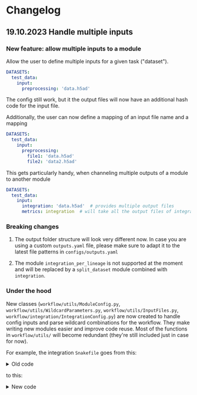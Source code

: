 # Changelog

## 19.10.2023 Handle multiple inputs

### New feature: allow multiple inputs to a module
Allow the user to define multiple inputs for a given task ("dataset").

```yaml
DATASETS:
  test_data:
    input:
      preprocessing: 'data.h5ad'
```

The config still work, but it the output files will now have an additional hash code for the input file.

Additionally, the user can now define a mapping of an input file name and a mapping

```yaml
DATASETS:
  test_data:
    input:
      preprocessing:
        file1: 'data.h5ad'
        file2: 'data2.h5ad'
```


This gets particularly handy, when channeling multiple outputs of a module to another module


```yaml
DATASETS:
  test_data:
    input:
      integration: 'data.h5ad'  # provides multiple output files
      metrics: integration  # will take all the output files of integration as input with human readable input file IDs
```


### Breaking changes

1. The output folder structure will look very different now. In case you are using a custom `outputs.yaml` file, please make sure to adapt it to the latest file patterns in `configs/outputs.yaml`

2. The module `integration_per_lineage` is not supported at the moment and will be replaced by a `split_dataset` module combined with `integration`.

### Under the hood

New classes (`workflow/utils/ModuleConfig.py`, `workflow/utils/WildcardParameters.py`, `workflow/utils/InputFiles.py`, `workflow/integration/IntegrationConfig.py`) are now created to handle config inputs and parse wildcard combinations for the workflow.
They make writing new modules easier and improve code reuse.
Most of the functions in `workflow/utils/` will become redundant (they're still included just in case for now).

For example, the integration `Snakefile` goes from this:

<details>
<summary>Old code</summary>

```python

from utils.misc import all_but, unique_dataframe
from utils.config import get_hyperparams, get_resource, get_params_from_config, set_defaults, get_datasets_for_module, get_for_dataset
from utils.wildcards import expand_per, get_params, get_wildcards, wildcards_to_str
from utils.environments import get_env

module_name = 'integration'
config = set_defaults(config,module_name)
out_dir = Path(config['output_dir']) / module_name
image_dir = Path(config['images']) / module_name

# ... 

parameters = pd.read_table(workflow.source_path('params.tsv'))
parameters['output_type'] = parameters['output_type'].str.split(',')
parameters = get_params_from_config(
    config=get_datasets_for_module(config, module_name),
    module_name=module_name,
    config_params=['methods', 'label', 'batch', 'norm_counts', 'raw_counts'],
    wildcard_names=['dataset', 'method', 'label', 'batch', 'norm_counts', 'raw_counts'],
    defaults=config['defaults'],
    explode_by=['method', 'batch'],
).merge(parameters,on='method')

# subset to datasets that have module defined
parameters = parameters[~parameters['method'].isnull()]

# TODO: remove redundant wildcards
# parameters['label'] = np.where(parameters['use_cell_type'], parameters['label'], 'None')
# parameters = unique_dataframe(parameters)

hyperparams_df = get_hyperparams(config,module_name=module_name)
parameters = parameters.merge(hyperparams_df,on=['dataset', 'method'],how='left')
wildcard_names = ['dataset', 'batch', 'label', 'method', 'hyperparams']

# write hyperparameter mapping
Path(out_dir).mkdir(parents=True, exist_ok=True)
unique_dataframe(
    hyperparams_df[['method', 'hyperparams', 'hyperparams_dict']]
).to_csv(out_dir / 'hyperparams.tsv', sep='\t', index=False)

paramspace = Paramspace(
    parameters[wildcard_names],
    filename_params=['method', 'hyperparams'],
    filename_sep='--',
)
```

</details>


to this:

<details>
<summary>New code</summary>

```python
from utils.environments import get_env
from IntegrationConfig import IntegrationConfig

mcfg = IntegrationConfig(
    module_name='integration',
    config=config,
    parameters=workflow.source_path('params.tsv'),
    config_params=['methods', 'batch', 'label', 'norm_counts', 'raw_counts'],
    wildcard_names=['method', 'batch', 'label'],
    rename_config_params={'methods': 'method'},
    explode_by=['method', 'batch'],
)

out_dir = mcfg.out_dir
image_dir = mcfg.image_dir
paramspace = mcfg.get_paramspace()
```
</details>